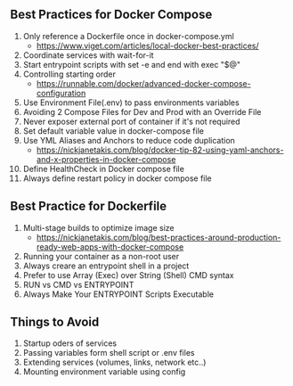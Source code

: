 ## Best Practices for Docker Compose
1. Only reference a Dockerfile once in docker-compose.yml
    - https://www.viget.com/articles/local-docker-best-practices/
2. Coordinate services with wait-for-it
3. Start entrypoint scripts with set -e and end with exec "$@"
4. Controlling starting order
    - https://runnable.com/docker/advanced-docker-compose-configuration
5. Use Environment File(.env) to pass environments variables
6. Avoiding 2 Compose Files for Dev and Prod with an Override File
7. Never exposer external port of container if it's not required
8. Set default variable value in docker-compose file
9. Use YML Aliases and Anchors to reduce code duplication
    - https://nickjanetakis.com/blog/docker-tip-82-using-yaml-anchors-and-x-properties-in-docker-compose
10. Define HealthCheck in Docker compose file
11. Always define restart policy in docker compose file


## Best Practice for Dockerfile
1. Multi-stage builds to optimize image size
    - https://nickjanetakis.com/blog/best-practices-around-production-ready-web-apps-with-docker-compose
2. Running your container as a non-root user
3. Always creare an entrypoint shell in a project
4. Prefer to use Array (Exec) over String (Shell) CMD syntax
5. RUN vs CMD vs ENTRYPOINT 
6. Always Make Your ENTRYPOINT Scripts Executable

## Things to Avoid 
1. Startup oders of services
2. Passing variables form shell script or .env files
3. Extending services (volumes, links, network etc..)
4. Mounting environment variable using config
